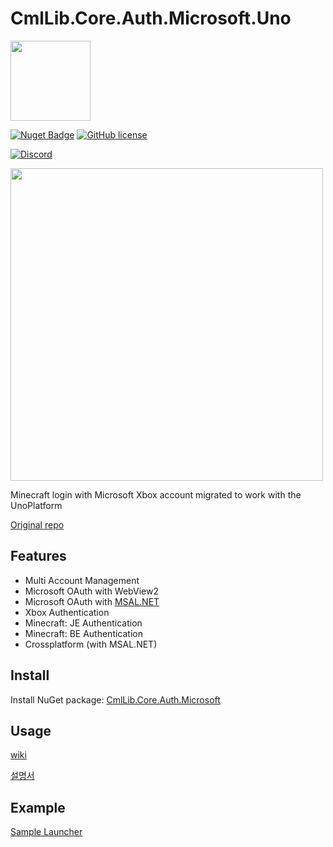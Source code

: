 ﻿# CmlLib.Core.Auth.Microsoft.Uno

<img src='https://raw.githubusercontent.com/CmlLib/CmlLib.Core/master/icon.png' width=128>

[![Nuget Badge](https://img.shields.io/nuget/v/CmlLib.Core.Auth.Microsoft)](https://www.nuget.org/packages/CmlLib.Core.Auth.Microsoft)
[![GitHub license](https://img.shields.io/github/license/Naereen/StrapDown.js.svg)](https://github.com/CmlLib/CmlLib.Core.Auth.Microsoft/blob/master/LICENSE)

[![Discord](https://img.shields.io/discord/795952027443527690?label=discord\&logo=discord\&style=for-the-badge)](https://discord.gg/cDW2pvwHSc)

<img src="https://user-images.githubusercontent.com/17783561/120596686-02b15980-c47f-11eb-96e9-4ea03f451352.png" width=500/>

Minecraft login with Microsoft Xbox account migrated to work with the UnoPlatform

[Original repo](https://github.com/CmlLib/CmlLib.Core.Auth.Microsoft)

## Features

- Multi Account Management
- Microsoft OAuth with WebView2
- Microsoft OAuth with [MSAL.NET](https://github.com/AzureAD/microsoft-authentication-library-for-dotnet)
- Xbox Authentication
- Minecraft: JE Authentication
- Minecraft: BE Authentication
- Crossplatform (with MSAL.NET)

## Install

Install NuGet package: [CmlLib.Core.Auth.Microsoft](https://www.nuget.org/packages/CmlLib.Core.Auth.Microsoft.Uno)

## Usage

[wiki](https://alphabs.gitbook.io/cmllib/cmllib.core.auth.microsoft/home)

[설명서](https://alphabs.gitbook.io/cmllib/v/ko/cmllib.core.auth.microsoft/cmllib.core.auth.microsoft)

## Example

[Sample Launcher](https://github.com/CmlLib/CmlLib-Minecraft-Launcher)